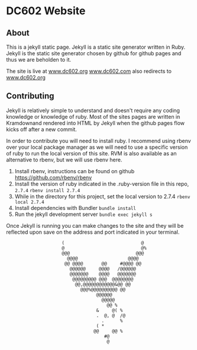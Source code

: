 # DC602 Website

## About

This is a jekyll static page.  Jekyll is a static site generator written in Ruby.  Jekyll is the static site generator chosen by github for github pages and thus we are beholden to it.

The site is live at www.dc602.org
www.dc602.com also redirects to www.dc602.org

## Contributing

Jekyll is relatively simple to understand and doesn't require any coding knowledge or knowledge of ruby.  Most of the sites pages are written in Kramdownand rendered into HTML by Jekyll when the github pages flow kicks off after a new commit.

In order to contribute you will need to install ruby.  I recommend using rbenv over your local package manager as we will need to use a specific version of ruby to run the local version of this site.  RVM is also available as an alternative to rbenv, but we will use rbenv here.

1. Install rbenv, instructions can be found on github
	https://github.com/rbenv/rbenv
2. Install the version of ruby indicated in the .ruby-version file in this repo, `2.7.4`
	`rbenv install 2.7.4`
3. While in the directory for this project, set the local version to 2.7.4
	`rbenv local 2.7.4`
4. Install dependencies with Bundler
	`bundle install`
5. Run the jekyll development server
	`bundle exec jekyll s`

Once Jekyll is running you can make changes to the site and they will be reflected upon save on the address and port indicated in your terminal.





                         (                             @
                         @                             @%
                         @@@                         @@@
                           @@@@                   @@@@
                          @@ @@@@       @@     #@@@@ @@
                            @@@@@@     @@@@   /@@@@@@
                            @@@@@@@    @@@@   @@@@@@@
                             @@@@@@@@@ @@@  @@@@@@@@
                              @@,@@@@@@@@@@@@&@@ @@
                                @@@%@@@@@@@@@@ @@
                                      @@@@@@
                                        @@@@@
                                          @@ %
                                      &     @( %
                                      .  @, @  /@
                                        .      %
                                      ( *
                                     @@     @@ %
                                         #@
                                          @







